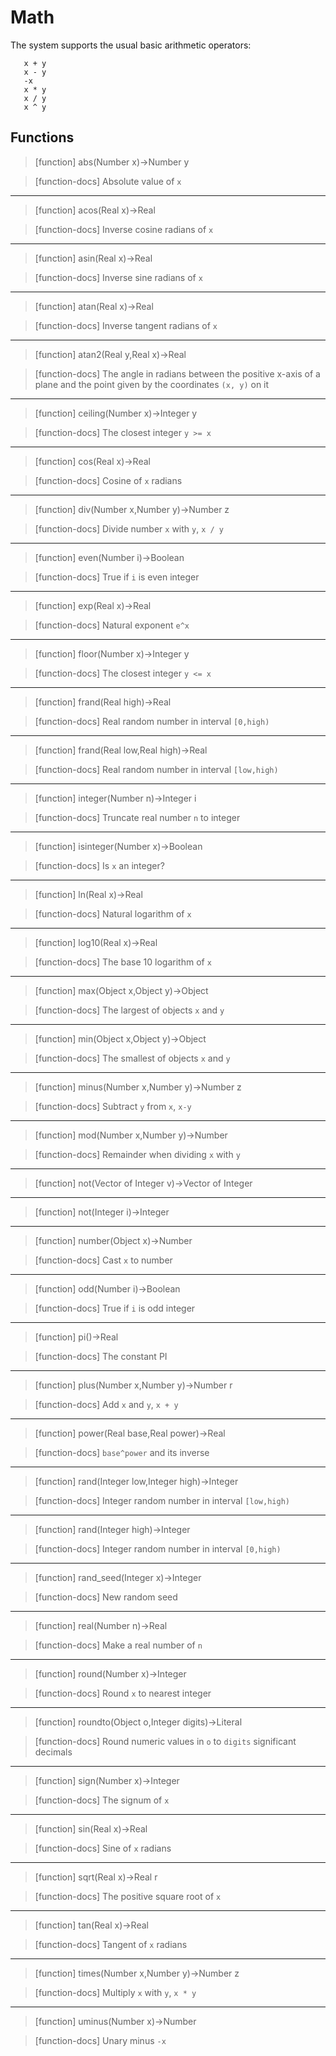 # Math
The system supports the usual basic arithmetic operators:
```
   x + y
   x - y
   -x
   x * y
   x / y
   x ^ y
```

## Functions
> [function]
> abs(Number x)->Number y

> [function-docs]
> Absolute value of `x` 



___

> [function]
> acos(Real x)->Real

> [function-docs]
> Inverse cosine radians of `x` 



___

> [function]
> asin(Real x)->Real

> [function-docs]
> Inverse sine radians of `x` 



___

> [function]
> atan(Real x)->Real

> [function-docs]
> Inverse tangent radians of `x` 



___

> [function]
> atan2(Real y,Real x)->Real

> [function-docs]
> The angle in radians between the positive x-axis of a plane and 
>      the point given by the coordinates `(x, y)` on it 



___

> [function]
> ceiling(Number x)->Integer y

> [function-docs]
> The closest integer `y >= x` 



___

> [function]
> cos(Real x)->Real

> [function-docs]
> Cosine of `x` radians 



___

> [function]
> div(Number x,Number y)->Number z

> [function-docs]
> Divide number `x` with `y`, `x / y` 



___

> [function]
> even(Number i)->Boolean

> [function-docs]
> True if `i` is even integer 



___

> [function]
> exp(Real x)->Real

> [function-docs]
> Natural exponent `e^x` 



___

> [function]
> floor(Number x)->Integer y

> [function-docs]
> The closest integer `y <= x` 



___

> [function]
> frand(Real high)->Real

> [function-docs]
> Real random number in interval `[0,high)` 



___

> [function]
> frand(Real low,Real high)->Real

> [function-docs]
> Real random number in interval `[low,high)` 



___

> [function]
> integer(Number n)->Integer i

> [function-docs]
> Truncate real number `n` to integer 



___

> [function]
> isinteger(Number x)->Boolean

> [function-docs]
> Is `x` an integer? 



___

> [function]
> ln(Real x)->Real

> [function-docs]
> Natural logarithm of `x` 



___

> [function]
> log10(Real x)->Real

> [function-docs]
> The base 10 logarithm of `x` 



___

> [function]
> max(Object x,Object y)->Object

> [function-docs]
> The largest of objects `x` and `y` 



___

> [function]
> min(Object x,Object y)->Object

> [function-docs]
> The smallest of objects `x` and `y` 



___

> [function]
> minus(Number x,Number y)->Number z

> [function-docs]
> Subtract `y` from `x`, `x-y` 



___

> [function]
> mod(Number x,Number y)->Number

> [function-docs]
> Remainder when dividing `x` with `y` 



___

> [function]
> not(Vector of Integer v)->Vector of Integer



___

> [function]
> not(Integer i)->Integer



___

> [function]
> number(Object x)->Number

> [function-docs]
> Cast `x` to number 



___

> [function]
> odd(Number i)->Boolean

> [function-docs]
> True if `i` is odd integer 



___

> [function]
> pi()->Real

> [function-docs]
> The constant PI 



___

> [function]
> plus(Number x,Number y)->Number r

> [function-docs]
> Add `x` and `y`, `x + y` 



___

> [function]
> power(Real base,Real power)->Real

> [function-docs]
> `base^power` and its inverse 



___

> [function]
> rand(Integer low,Integer high)->Integer

> [function-docs]
> Integer random number in interval `[low,high)` 



___

> [function]
> rand(Integer high)->Integer

> [function-docs]
> Integer random number in interval `[0,high)` 



___

> [function]
> rand_seed(Integer x)->Integer

> [function-docs]
> New random seed 



___

> [function]
> real(Number n)->Real

> [function-docs]
> Make a real number of `n` 



___

> [function]
> round(Number x)->Integer

> [function-docs]
> Round `x` to nearest integer 



___

> [function]
> roundto(Object o,Integer digits)->Literal

> [function-docs]
> Round numeric values in `o` to `digits` significant decimals 



___

> [function]
> sign(Number x)->Integer

> [function-docs]
> The signum of `x` 



___

> [function]
> sin(Real x)->Real

> [function-docs]
> Sine of `x` radians 



___

> [function]
> sqrt(Real x)->Real r

> [function-docs]
> The positive square root of `x` 



___

> [function]
> tan(Real x)->Real

> [function-docs]
> Tangent of `x` radians 



___

> [function]
> times(Number x,Number y)->Number z

> [function-docs]
> Multiply `x` with `y`, `x * y` 



___

> [function]
> uminus(Number x)->Number

> [function-docs]
> Unary minus `-x`


